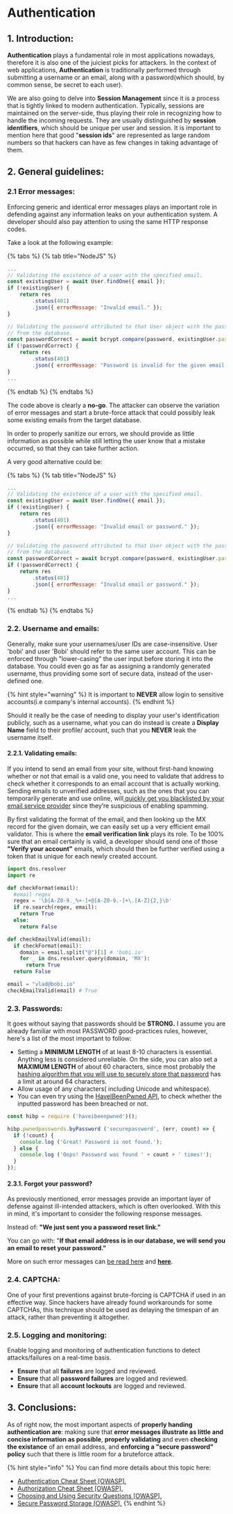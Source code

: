 # Authentication

## 1. Introduction:

**Authentication** plays a fundamental role in most applications nowadays, therefore it is also one of the juiciest picks for attackers. In the context of web applications, **Authentication** is traditionally performed through submitting a username or an email, along with a password\(which should, by common sense, be secret to each user\).

We are also going to delve into **Session Management** since it is a process that is tightly linked to modern authentication. Typically, sessions are maintained on the server-side, thus playing their role in recognizing how to handle the incoming requests. They are usually distinguished by **session identifiers**, which should be unique per user and session. It is important to mention here that good "**session ids**" are represented as large random numbers so that hackers can have as few changes in taking advantage of them. 

## 2. General guidelines:

### 2.1 Error messages:

Enforcing generic and identical error messages plays an important role in defending against any information leaks on your authentication system. A developer should also pay attention to using the same HTTP response codes.

Take a look at the following example:

{% tabs %}
{% tab title="NodeJS" %}
```javascript
...
// Validating the existence of a user with the specified email.
const existingUser = await User.findOne({ email });
if (!existingUser) {
    return res
        .status(401)
        .json({ errorMessage: "Invalid email." });
}

// Validating the password attributed to that User object with the passwordHash
// from the database.
const passwordCorrect = await bcrypt.compare(password, existingUser.passwordHash);
if (!passwordCorrect) {
    return res
        .status(401)
        .json({ errorMessage: "Password is invalid for the given email." });
}
...
```
{% endtab %}
{% endtabs %}

The code above is clearly a **no-go**. The attacker can observe the variation of error messages and start a brute-force attack that could possibly leak some existing emails from the target database.

In order to properly sanitize our errors, we should provide as little information as possible while still letting the user know that a mistake occurred, so that they can take further action. 

A very good alternative could be:

{% tabs %}
{% tab title="NodeJS" %}
```javascript
...
// Validating the existence of a user with the specified email.
const existingUser = await User.findOne({ email });
if (!existingUser) {
    return res
        .status(401)
        .json({ errorMessage: "Invalid email or password." });
}

// Validating the password attributed to that User object with the passwordHash
// from the database.
const passwordCorrect = await bcrypt.compare(password, existingUser.passwordHash);
if (!passwordCorrect) {
    return res
        .status(401)
        .json({ errorMessage: "Invalid email or password." });
}
...
```
{% endtab %}
{% endtabs %}

### 2.2. Username and emails:

Generally, make sure your usernames/user IDs are case-insensitive. User 'bobi' and user 'Bobi' should refer to the same user account. This can be enforced through "lower-casing" the user input before storing it into the database. You could even go as far as assigning a randomly generated username, thus providing some sort of secure data, instead of the user-defined one.

{% hint style="warning" %}
It is important to **NEVER** allow login to sensitive accounts\(i.e company's internal accounts\).
{% endhint %}

Should it really be the case of needing to display your user's identification publicly, such as a username, what you can do instead is create a **Display Name** field to their profile/ account, such that you **NEVER** leak the username itself.

#### **2.2.1. Validating emails:**

If you intend to send an email from your site, without first-hand knowing whether or not that email is a valid one, you need to validate that address to check whether it corresponds to an email account that is actually working. Sending emails to unverified addresses, such as the ones that you can temporarily generate and use online, will[ quickly get you blacklisted by your email service provider](https://mailtrap.io/blog/python-validate-email/) since they’re suspicious of enabling spamming.

By first validating the format of the email, and then looking up the MX record for the given domain, we can easily set up a very efficient email validator. This is where the **email verification link** plays its role. To be 100% sure that an email certainly is valid, a developer should send one of those **"Verify your account"** emails, which should then be further verified using a token that is unique for each newly created account.

```python
import dns.resolver
import re

def checkFormat(email):
  #email regex 
  regex = '\b[A-Z0-9._%+-]+@[A-Z0-9.-]+\.[A-Z]{2,}\b'
  if re.search(regex, email):
    return True
  else:
    return False

def checkEmailValid(email):
  if checkFormat(email):
    domain = email.split("@")[1] # 'bobi.io'
    for _ in dns.resolver.query(domain, 'MX'):
      return True
  return False

email = "vlad@bobi.io"
checkEmailValid(email) # True
```

### 2.3. Passwords:

It goes without saying that passwords should be **STRONG.** I assume you are already familiar with most PASSWORD good-practices rules, however, here's a list of the most important to follow:

* Setting a **MINIMUM** **LENGTH** of at least 8-10 characters is essential. Anything less is considered unreliable. On the side, you can also set a **MAXIMUM LENGTH**  of about 60 characters, since most probably the [hashing algorithm that you will use to securely store that password](https://cheatsheetseries.owasp.org/cheatsheets/Password_Storage_Cheat_Sheet.html#maximum-password-lengths) has a limit at around 64 characters. 
* Allow usage of any characters\( including Unicode and whitespace\).
* You can even try using the [HaveIBeenPwned API](https://github.com/fvdm/nodejs-haveibeenpwned), to check whether the inputted password has been breached or not.

```javascript
const hibp = require ('haveibeenpwned')();

hibp.pwnedpasswords.byPassword ('securepassword', (err, count) => {
  if (!count) {
    console.log ('Great! Password is not found.');
  } else {
    console.log ('Oops! Password was found ' + count + ' times!');
  }
});
```

#### 2.3.1. Forgot your password?

As previously mentioned, error messages provide an important layer of defense against ill-intended attackers, which is often overlooked.  With this in mind, it's important to consider the following response messages.

Instead of: **"We just sent you a password reset link."**

You can go with: "**If that email address is in our database, we will send you an email to reset your password."**

More on such error messages can [be read here](https://cheatsheetseries.owasp.org/cheatsheets/Authentication_Cheat_Sheet.html#password-recovery) and [**here**](https://cheatsheetseries.owasp.org/cheatsheets/Forgot_Password_Cheat_Sheet.html).

### 2.4. CAPTCHA:

One of your first preventions against brute-forcing is CAPTCHA if used in an effective way. Since hackers have already found workarounds for some CAPTCHAs, this technique should be used as delaying the timespan of an attack, rather than preventing it altogether.

### 2.5. Logging and monitoring:

Enable logging and monitoring of authentication functions to detect attacks/failures on a real-time basis.

* **Ensure** that all **failures** are logged and reviewed.
* **Ensure** that all **password failures** are logged and reviewed.
* **Ensure** that all **account lockouts** are logged and reviewed.

## 3. Conclusions:

As of right now, the most important aspects of **properly handing authentication are**: making sure that **error messages illustrate as little and concise information as possible**, **properly validating** and even **checking the existance** of an email address, and **enforcing a "secure password" policy** such that there is little room for a bruteforce attack.

{% hint style="info" %}
You can find more details about this topic here:

* [Authentication Cheat Sheet \[OWASP\].](https://cheatsheetseries.owasp.org/cheatsheets/Authentication_Cheat_Sheet.html)
* [Authorization Cheat Sheet \[OWASP\].](https://cheatsheetseries.owasp.org/cheatsheets/Authorization_Cheat_Sheet.html)
* [Choosing and Using Security Questions \[OWASP\].](https://cheatsheetseries.owasp.org/cheatsheets/Choosing_and_Using_Security_Questions_Cheat_Sheet.html)
* [Secure Password Storage \[OWASP\].](https://cheatsheetseries.owasp.org/cheatsheets/Password_Storage_Cheat_Sheet.html)
{% endhint %}




